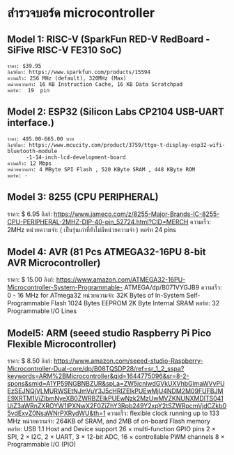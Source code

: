 # สำรวจบอร์ด microcontroller
## Model 1: RISC-V (SparkFun RED-V RedBoard - SiFive RISC-V FE310 SoC)
  	ราคา: $39.95
	ลิงก์ที่มา: https://www.sparkfun.com/products/15594
 	ความเร็ว: 256 MHz (default), 320MHz (Max)
	หน่วยความจำ: 16 KB Instruction Cache, 16 KB Data Scratchpad
	พอร์ท:  19  pin
  
## Model 2: ESP32 (Silicon Labs CP2104 USB-UART interface.)
  	ราคา: 495.00-665.00 บาท
	ลิงก์ที่มา: https://www.mcucity.com/product/3759/ttgo-t-display-esp32-wifi-bluetooth-module
          -1-14-inch-lcd-development-board
	ความเร็ว: 12 Mbps
  	หน่วยความจำ: 4 MByte SPI Flash , 520 KByte SRAM , 448 KByte ROM
  	พอร์ท: -

## Model 3: 8255 (CPU PERIPHERAL)
  ราคา: $ 6.95
  ลิงก์:  https://www.jameco.com/z/8255-Major-Brands-IC-8255-CPU-PERIPHERAL-2MHZ-DIP-40-pin_52724.html?CID=MERCH
  ความเร็ว: 2MHz
  หน่วยความจำ:  ( เป็นรุ่นเก่าที่ยังไม่มีหน่วยความจำ )
  พอร์ท 24 pins

## Model 4: AVR (81 Pcs ATMEGA32-16PU 8-bit AVR Microcontroller)
  ราคา: $ 15.00
	ลิงก์:  https://www.amazon.com/ATMEGA32-16PU-Microcontroller-System-Programmable-	ATMEGA/dp/B071VYGJB9
	ความเร็ว: 0 - 16 MHz for ATmega32
	หน่วยความจำ: 32K Bytes of In-System Self-Programmable Flash 
              1024 Bytes EEPROM
              2K Byte Internal SRAM
	พอร์ท: 32 Programmable I/O Lines

## Model5: ARM (seeed studio Raspberry Pi Pico Flexible Microcontroller)
  ราคา: $ 8.50
  ลิงก์:  https://www.amazon.com/seeed-studio-Raspberry-Microcontroller-Dual-core/dp/B08TQSDP28/ref=sr_1_2_sspa?keywords=ARM%2BMicrocontroller&qid=1644775096&sr=8-2-spons&smid=A1YP59NGBNBZUR&spLa=ZW5jcnlwdGVkUXVhbGlmaWVyPUEzSEJNQjVLMURWSEtNJmVuY3J5cHRlZElkPUEwMjU4NDM2M09FUFBJME9XRTM1ViZlbmNyeXB0ZWRBZElkPUEwNzk2MzUwMVZKNUNXMDlTS041UiZ3aWRnZXROYW1lPXNwX2F0ZiZhY3Rpb249Y2xpY2tSZWRpcmVjdCZkb05vdExvZ0NsaWNrPXRydWU&th=1
  ความเร็ว: flexible clock running up to 133 MHz
  หน่วยความจำ: 264KB of SRAM, and 2MB of on-board Flash memory
  พอร์ท: USB 1.1 Host and Device support
        26 × multi-function GPIO pins
        2 × SPI, 2 × I2C, 2 × UART, 3 × 12-bit ADC, 16 × controllable PWM channels
        8 × Programmable I/O (PIO)
